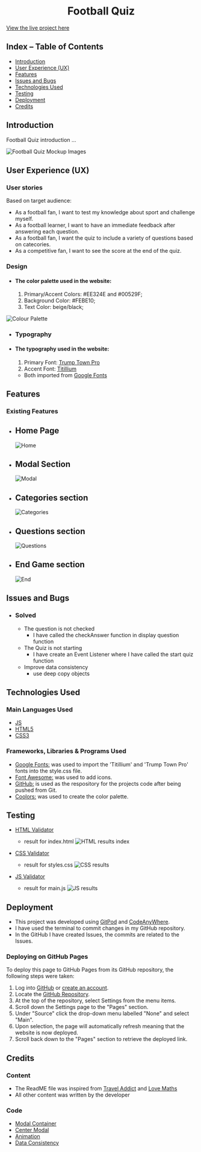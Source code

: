 <h1 align="center">Football Quiz</h1>

[View the live project here](https://georgeh23.github.io/football-quiz/)

## Index – Table of Contents
* [Introduction](#introduction)
* [User Experience (UX)](#user-experience-ux) 
* [Features](#features)
* [Issues and Bugs](#issues-and-bugs)
* [Technologies Used](#technologies-used)
* [Testing](#testing)
* [Deployment](#deployment)
* [Credits](#credits)

## Introduction

Football Quiz introduction ...

![Football Quiz Mockup Images](documentation/quiz-mockup.png)

## User Experience (UX)

### User stories
Based on target audience:
* As a football fan, I want to test my knowledge about sport and challenge myself.
* As a football learner, I want to have an immediate feedback after answering each question.
* As a football fan, I want the quiz to include a variety of questions based on catecories.
* As a competitive fan, I want to see the score at the end of the quiz.

### Design
-   #### The color palette used in the website:
    1. Primary/Accent Colors: #EE324E and #00529F;
    2. Background Color: #FEBE10;
    3. Text Color: beige/black;

![Colour Palette](documentation/colour-palette.png)

-   ### Typography

-   #### The typography used in the website:
    1. Primary Font: [Trump Town Pro](https://fonts.cdnfonts.com/css/trump-town-pro)
    2. Accent Font: [Titillium](https://fonts.cdnfonts.com/css/titillium)
    * Both imported from [Google Fonts](https://fonts.google.com/)

## Features

### Existing Features

-   __Home Page__
    - 
      ![Home](documentation/home.png)

-   __Modal Section__
    - 
      ![Modal](documentation/modal.png)

-   __Categories section__
    - 
      ![Categories](documentation/category.png)

-   __Questions section__
    - 
      ![Questions](documentation/question.png)

-   __End Game section__
    - 
      ![End](documentation/)

## Issues and Bugs
-   ### Solved
    - The question is not checked
        * I have called the checkAnswer function in display question function
    - The Quiz is not starting
        * I have create an Event Listener where I have called the start quiz function
    - Improve data consistency
        * use deep copy objects

## Technologies Used
### Main Languages Used
-   [JS](https://en.wikipedia.org/wiki/JavaScript)
-   [HTML5](https://en.wikipedia.org/wiki/HTML5)
-   [CSS3](https://en.wikipedia.org/wiki/Cascading_Style_Sheets)

### Frameworks, Libraries & Programs Used

-   [Google Fonts:](https://fonts.google.com/) was used to import the 'Titillium' and 'Trump Town Pro' fonts into the style.css file.
-   [Font Awesome:](https://fontawesome.com/) was used to add icons.
-   [GitHub:](https://github.com/) is used as the respository for the projects code after being pushed from Git.
-   [Coolors:](https://coolors.co/) was used to create the color palette.

## Testing

- [HTML Validator](https://validator.w3.org/)
    - result for index.html
        ![HTML results index](documentation/validation/index-validation.png)

- [CSS Validator](https://jigsaw.w3.org/css-validator/)

    - result for styles.css 
      ![CSS results](documentation/validation/css-validation.png)

- [JS Validator](https://jshint.com/)

    - result for main.js 
      ![JS results](documentation/validation/js-validation.png)

## Deployment

- This project was developed using [GitPod](https://www.gitpod.io/) and [CodeAnyWhere](https://codeanywhere.com/).
- I have used the terminal to commit changes in my GitHub repository.
- In the GitHub I have created Issues, the commits are related to the Issues.

### Deploying on GitHub Pages
To deploy this page to GitHub Pages from its GitHub repository, the following steps were taken:

1. Log into [GitHub](https://github.com/login "Link to GitHub login page") or [create an account](https://github.com/join "Link to GitHub create account page").
2. Locate the [GitHub Repository](https://github.com/GeorgeH23/football-quiz "Link to GitHub Repo").
3. At the top of the repository, select Settings from the menu items.
4. Scroll down the Settings page to the "Pages" section.
5. Under "Source" click the drop-down menu labelled "None" and select "Main".
6. Upon selection, the page will automatically refresh meaning that the website is now deployed.
7. Scroll back down to the "Pages" section to retrieve the deployed link.

## Credits 

### Content 
- The ReadME file was inspired from [Travel Addict](https://github.com/GeorgeH23/travel-addict/blob/main/README.md) and [Love Maths](https://github.com/Code-Institute-Solutions/readme-love-maths/blob/master/README.md)
- All other content was written by the developer

### Code
- [Modal Container](https://www.tutorialspoint.com/how-to-align-the-modal-content-box-to-the-center-of-any-screen?fbclid=IwAR0B5UzubrLahMMh2J2dPcV9jevHQ9C2cuEL2E28yHhAm4tnft9KEO8RM8E)
- [Center Modal](https://www.tutorialspoint.com/how-to-align-the-modal-content-box-to-the-center-of-any-screen?fbclid=IwAR0B5UzubrLahMMh2J2dPcV9jevHQ9C2cuEL2E28yHhAm4tnft9KEO8RM8E)
- [Animation](https://www.w3schools.com/w3css/tryit.asp?filename=tryw3css_modal4)
- [Data Consistency](https://www.c-sharpcorner.com/article/how-to-clone-complex-data-structures-in-javascript-the-deep-copy-and-structured/)



